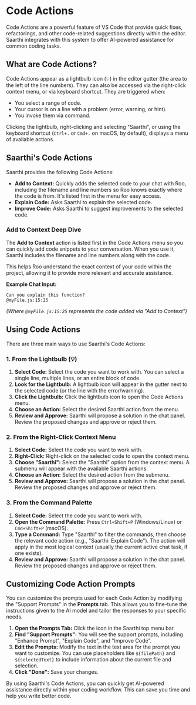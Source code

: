 # Code Actions

Code Actions are a powerful feature of VS Code that provide quick fixes, refactorings, and other code-related suggestions directly within the editor. Saarthi integrates with this system to offer AI-powered assistance for common coding tasks.

## What are Code Actions?

Code Actions appear as a lightbulb icon (💡) in the editor gutter (the area to the left of the line numbers). They can also be accessed via the right-click context menu, or via keyboard shortcut. They are triggered when:

*   You select a range of code.
*   Your cursor is on a line with a problem (error, warning, or hint).
*   You invoke them via command.

Clicking the lightbulb, right-clicking and selecting "Saarthi", or using the keyboard shortcut (`Ctrl+.` or `Cmd+.` on macOS, by default), displays a menu of available actions.

## Saarthi's Code Actions

Saarthi provides the following Code Actions:

*   **Add to Context:** Quickly adds the selected code to your chat with Roo, including the filename and line numbers so Roo knows exactly where the code is from. It's listed first in the menu for easy access.
*   **Explain Code:** Asks Saarthi to explain the selected code.
*   **Improve Code:** Asks Saarthi to suggest improvements to the selected code.

### Add to Context Deep Dive

The **Add to Context** action is listed first in the Code Actions menu so you can quickly add code snippets to your conversation. When you use it, Saarthi includes the filename and line numbers along with the code.

This helps Roo understand the exact context of your code within the project, allowing it to provide more relevant and accurate assistance.

**Example Chat Input:**

```
Can you explain this function?
@myFile.js:15:25
```

*(Where `@myFile.js:15:25` represents the code added via "Add to Context")*

## Using Code Actions

There are three main ways to use Saarthi's Code Actions:

### 1. From the Lightbulb (💡)

1.  **Select Code:** Select the code you want to work with. You can select a single line, multiple lines, or an entire block of code.
2.  **Look for the Lightbulb:** A lightbulb icon will appear in the gutter next to the selected code (or the line with the error/warning).
3.  **Click the Lightbulb:** Click the lightbulb icon to open the Code Actions menu.
4.  **Choose an Action:** Select the desired Saarthi action from the menu.
5.  **Review and Approve:** Saarthi will propose a solution in the chat panel. Review the proposed changes and approve or reject them.

### 2. From the Right-Click Context Menu

1.  **Select Code:** Select the code you want to work with.
2.  **Right-Click:** Right-click on the selected code to open the context menu.
3.  **Choose "Saarthi":** Select the "Saarthi" option from the context menu. A submenu will appear with the available Saarthi actions.
4.  **Choose an Action:** Select the desired action from the submenu.
5.  **Review and Approve:** Saarthi will propose a solution in the chat panel. Review the proposed changes and approve or reject them.

### 3. From the Command Palette

1.  **Select Code:** Select the code you want to work with.
2.  **Open the Command Palette:** Press `Ctrl+Shift+P` (Windows/Linux) or `Cmd+Shift+P` (macOS).
3.  **Type a Command:** Type "Saarthi" to filter the commands, then choose the relevant code action (e.g., "Saarthi: Explain Code"). The action will apply in the most logical context (usually the current active chat task, if one exists).
4.  **Review and Approve:** Saarthi will propose a solution in the chat panel. Review the proposed changes and approve or reject them.

## Customizing Code Action Prompts

You can customize the prompts used for each Code Action by modifying the "Support Prompts" in the **Prompts** tab.  This allows you to fine-tune the instructions given to the AI model and tailor the responses to your specific needs.

1.  **Open the Prompts Tab:** Click the <Codicon name="notebook" /> icon in the Saarthi top menu bar.
2. **Find "Support Prompts":** You will see the support prompts, including "Enhance Prompt", "Explain Code", and "Improve Code".
3. **Edit the Prompts:**  Modify the text in the text area for the prompt you want to customize. You can use placeholders like `${filePath}` and `${selectedText}` to include information about the current file and selection.
4. **Click "Done":** Save your changes.

By using Saarthi's Code Actions, you can quickly get AI-powered assistance directly within your coding workflow. This can save you time and help you write better code.
